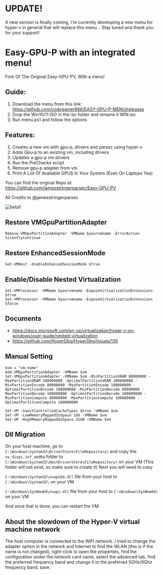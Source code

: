 # UPDATE!
A new version is finally coming, I'm currently developing a new menu for hyper-v in general that will replace this menu...
Stay tuned and thank you for your support!

# Easy-GPU-P with an integrated menu!
Fork Of The Original Easy-GPU-PV, With a menu!

## Guide:
1. Download the menu from this link: https://github.com/codygamer666/EASY-GPU-P-MENU/releases 
2. Drop the Win10/11 ISO in the iso folder and rename it WIN.iso
3. Run menu.ps1 and follow the options

## Features:
1. Creates a new vm with gpu-p, drivers and parsec using hyper-v
2. Adds Gpu-p to an existing vm, including drivers
3. Updates a gpu-p vm drivers
4. Run the PreChecks script
5. Remove gpu-p adapter from vm
6. Print A List Of Available GPUS In Your System (Even On Laptops Yea)

You can find the original Repo at: https://github.com/jamesstringerparsec/Easy-GPU-PV

All Credits to @jamesstringerparsec

![beta1](https://user-images.githubusercontent.com/96527590/149619581-df924e1a-b753-477c-a17d-76af0ff2318c.JPG)

## Restore VMGpuPartitionAdapter
```batch
Remove-VMGpuPartitionAdapter -VMName $yourvmname -ErrorAction SilentlyContinue
```
## Restore EnhancedSessionMode
```batch
Set-VMHost -EnableEnhancedSessionMode $True
```
## Enable/Disable Nested Virtualization
```batch
Set-VMProcessor -VMName $yourvmname -ExposeVirtualizationExtensions $true
Set-VMProcessor -VMName $yourvmname -ExposeVirtualizationExtensions $false
```

## Documents
- https://docs.microsoft.com/en-us/virtualization/hyper-v-on-windows/user-guide/nested-virtualization
- https://github.com/HyperDbg/HyperDbg/issues/135

## Manual Setting
```
$vm = "vm-name"
Add-VMGpuPartitionAdapter -VMName $vm
Set-VMGpuPartitionAdapter -VMName $vm -MinPartitionVRAM 80000000 -MaxPartitionVRAM 100000000 -OptimalPartitionVRAM 100000000 -MinPartitionEncode 80000000 -MaxPartitionEncode 100000000 -OptimalPartitionEncode 100000000 -MinPartitionDecode 80000000 -MaxPartitionDecode 100000000 -OptimalPartitionDecode 100000000 -MinPartitionCompute 80000000 -MaxPartitionCompute 100000000 -OptimalPartitionCompute 100000000

Set-VM -GuestControlledCacheTypes $true -VMName $vm
Set-VM -LowMemoryMappedIoSpace 1Gb -VMName $vm
Set-VM -HighMemoryMappedIoSpace 32GB –VMName $vm
```
## Dll Migration
On your host machine, go to `C:\Windows\System32\DriverStore\FileRepository\`
and copy the `nv_dispi.inf_amd64` folder to `C:\Windows\System32\HostDriverStore\FileRepository\` on your VM (This folder will not exist, so make sure to create it)
Next you will need to copy 

`C:\Windows\System32\nvapi64.dll` file from your host to `C:\Windows\System32\` on your VM

`C:\Windows\SysWow64\nvapi.dll` file from your host to `C:\Windows\SysWow64\` on your VM

And once that is done, you can restart the VM.

## About the slowdown of the Hyper-V virtual machine network
The host computer is connected to the WIFI network. I tried to change the adapter option in the network and Internet to find the WLAN (this is if the name is not changed), right-click to open the properties, find the configuration under the network card name, select the advanced tab, find the preferred frequency band and change it to the preferred 5GHz/6Ghz frequency band. save.
